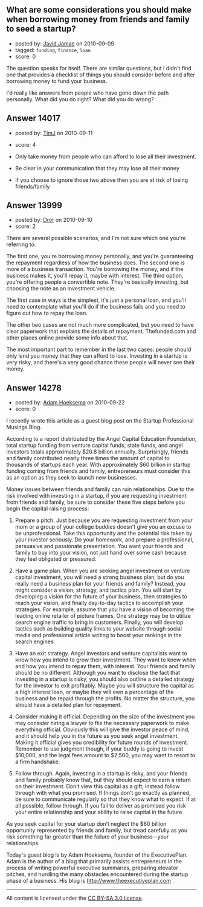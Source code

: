 ## What are some considerations you should make when borrowing money from friends and family to seed a startup?

- posted by: [Javid Jamae](https://stackexchange.com/users/-1/4142-javid-jamae) on 2010-09-09
- tagged: `funding`, `finance`, `loan`
- score: 0

The question speaks for itself. There are similar questions, but I didn't find one that provides a checklist of things you should consider before and after borrowing money to fund your business.

I'd really like answers from people who have gone down the path personally. What did you do right? What did you do wrong?



## Answer 14017

- posted by: [TimJ](https://stackexchange.com/users/-1/1172-timj) on 2010-09-11
- score: 4

- Only take money from people who can afford to lose all their investment.
- Be clear in your communication that they may lose all their money
- If you choose to ignore those two above then you are at risk of losing friends/family




## Answer 13999

- posted by: [Dror](https://stackexchange.com/users/-1/1057-dror) on 2010-09-10
- score: 2

There are several possible scenarios, and I'm not sure which one you're referring to.

The first one, you're borrowing money personally, and you're guaranteeing the repayment regardless of how the business does.
The second one is more of a business transaction. You're borrowing the money, and if the business makes it, you'll repay it, maybe with interest.
The third option, you're offering people a convertible note. They're basically investing, but choosing the note as an investment vehicle.

The first case in ways is the simplest, it's just a personal loan, and you'll need to contemplate what you'll do if the business fails and you need to figure out how to repay the loan.

The other two cases are not much more complicated, but you need to have clear paperwork that explains the details of repayment. Thefunded.com and other places online provide some info about that.

The most important part to remember in the last two cases: people should only lend you money that they can afford to lose. Investing in a startup is very risky, and there's a very good chance these people will never see their money. 



## Answer 14278

- posted by: [Adam Hoeksema](https://stackexchange.com/users/-1/4276-adam-hoeksema) on 2010-09-22
- score: 0

I recently wrote this article as a guest blog post on the Startup Professional Musings Blog.

According to a report distributed by the Angel Capital Education Foundation, total startup funding from venture capital funds, state funds, and angel investors totals approximately $20.8 billion annually. Surprisingly, friends and family contributed nearly three times the amount of capital to thousands of startups each year. With approximately $60 billion in startup funding coming from friends and family, entrepreneurs must consider this as an option as they seek to launch new businesses.

Money issues between friends and family can ruin relationships. Due to the risk involved with investing in a startup, if you are requesting investment from friends and family, be sure to consider these five steps before you begin the capital raising process:

   1. Prepare a pitch. Just because you are requesting investment from your mom or a group of your college buddies doesn’t give you an excuse to be unprofessional. Take this opportunity and the potential risk taken by your investor seriously. Do your homework, and prepare a professional, persuasive and passionate presentation. You want your friends and family to buy into your vision, not just hand over some cash because they feel obligated or pressured.

   2. Have a game plan. When you are seeking angel investment or venture capital investment, you will need a strong business plan, but do you really need a business plan for your friends and family? Instead, you might consider a vision, strategy, and tactics plan. You will start by developing a vision for the future of your business, then strategies to reach your vision, and finally day-to-day tactics to accomplish your strategies. For example, assume that you have a vision of becoming the leading online retailer of picture frames. One strategy may be to utilize search engine traffic to bring in customers. Finally, you will develop tactics such as building quality links to your website through social media and professional article writing to boost your rankings in the search engines.

   3. Have an exit strategy. Angel investors and venture capitalists want to know how you intend to grow their investment. They want to know when and how you intend to repay them, with interest. Your friends and family should be no different. Although you want to disclose the fact that investing in a startup is risky, you should also outline a detailed strategy for the investor to exit profitably. Maybe you will structure the capital as a high interest loan, or maybe they will own a percentage of the business and be repaid through the profits. No matter the structure, you should have a detailed plan for repayment.

   4. Consider making it official. Depending on the size of the investment you may consider hiring a lawyer to file the necessary paperwork to make everything official. Obviously this will give the investor peace of mind, and it should help you in the future as you seek angel investment. Making it official gives you credibility for future rounds of investment. Remember to use judgment though, if your buddy is going to invest $10,000, and the legal fees amount to $2,500, you may want to resort to a firm handshake.

   5. Follow through. Again, investing in a startup is risky, and your friends and family probably know that, but they should expect to earn a return on their investment. Don’t view this capital as a gift, instead follow through with what you promised. If things don’t go exactly as planned, be sure to communicate regularly so that they know what to expect. If at all possible, follow through. If you fail to deliver as promised you risk your entire relationship and your ability to raise capital in the future.

As you seek capital for your startup don’t neglect the $60 billion opportunity represented by friends and family, but tread carefully as you risk something far greater than the failure of your business--your relationships.

Today's guest blog is by Adam Hoeksema, founder of the ExecutivePlan. Adam is the author of a blog that primarily assists entrepreneurs in the process of writing powerful executive summaries, preparing elevator pitches, and hurdling the many obstacles encountered during the startup phase of a business. His blog is http://www.theexecutiveplan.com .



---

All content is licensed under the [CC BY-SA 3.0 license](https://creativecommons.org/licenses/by-sa/3.0/).
